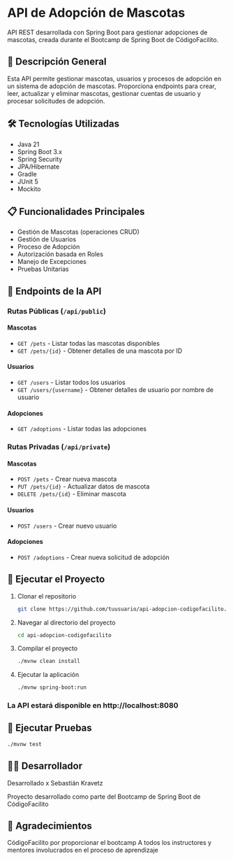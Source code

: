 # API de Adopción de Mascotas

API REST desarrollada con Spring Boot para gestionar adopciones de mascotas,
creada durante el Bootcamp de Spring Boot de CódigoFacilito.

## 🚀 Descripción General

Esta API permite gestionar mascotas, usuarios y procesos de adopción en un
sistema de adopción de mascotas. Proporciona endpoints para crear, leer,
actualizar y eliminar mascotas, gestionar cuentas de usuario y procesar
solicitudes de adopción.

## 🛠️ Tecnologías Utilizadas

- Java 21
- Spring Boot 3.x
- Spring Security
- JPA/Hibernate
- Gradle
- JUnit 5
- Mockito

## 📋 Funcionalidades Principales

- Gestión de Mascotas (operaciones CRUD)
- Gestión de Usuarios
- Proceso de Adopción
- Autorización basada en Roles
- Manejo de Excepciones
- Pruebas Unitarias

## 🔐 Endpoints de la API

### Rutas Públicas (`/api/public`)

#### Mascotas

- `GET /pets` - Listar todas las mascotas disponibles
- `GET /pets/{id}` - Obtener detalles de una mascota por ID

#### Usuarios

- `GET /users` - Listar todos los usuarios
- `GET /users/{username}` - Obtener detalles de usuario por nombre de usuario

#### Adopciones

- `GET /adoptions` - Listar todas las adopciones

### Rutas Privadas (`/api/private`)

#### Mascotas

- `POST /pets` - Crear nueva mascota
- `PUT /pets/{id}` - Actualizar datos de mascota
- `DELETE /pets/{id}` - Eliminar mascota

#### Usuarios

- `POST /users` - Crear nuevo usuario

#### Adopciones

- `POST /adoptions` - Crear nueva solicitud de adopción

## 🚀 Ejecutar el Proyecto

1. Clonar el repositorio

    ```bash
    git clone https://github.com/tuusuario/api-adopcion-codigofacilito.git
    ```

2. Navegar al directorio del proyecto
    ```bash 
    cd api-adopcion-codigofacilito 
    ```

4. Compilar el proyecto
    ```bash 
    ./mvnw clean install 
    ```

5. Ejecutar la aplicación
    ```bash
   ./mvnw spring-boot:run
     ```

### La API estará disponible en http://localhost:8080

## 🧪 Ejecutar Pruebas

```bash
./mvnw test
```

## 👨‍💻 Desarrollador

Desarrollado x Sebastián Kravetz

Proyecto desarrollado como parte del Bootcamp de Spring Boot de CódigoFacilito

## 🙏 Agradecimientos

CódigoFacilito por proporcionar el bootcamp
A todos los instructores y mentores involucrados en el proceso de aprendizaje
